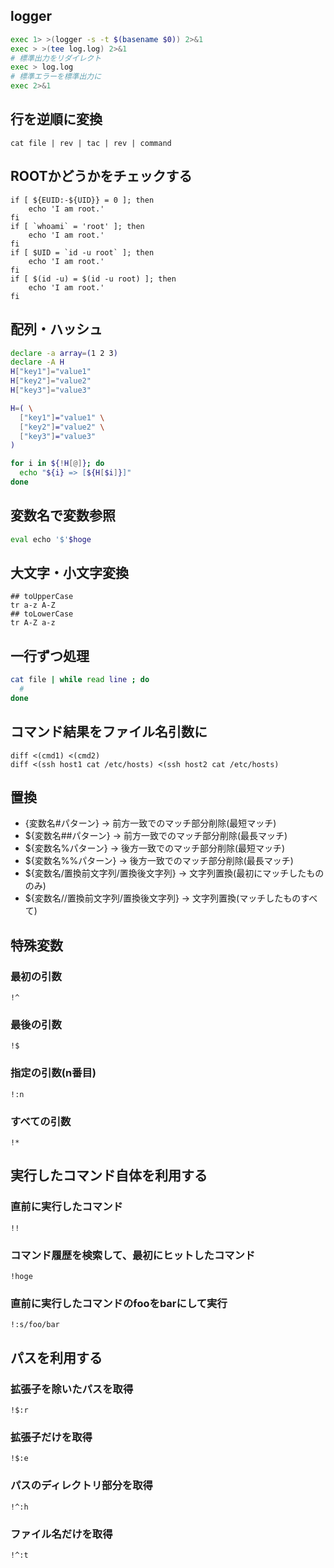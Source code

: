 ## logger

```bash
exec 1> >(logger -s -t $(basename $0)) 2>&1
exec > >(tee log.log) 2>&1
# 標準出力をリダイレクト
exec > log.log
# 標準エラーを標準出力に
exec 2>&1
```

## 行を逆順に変換

```
cat file | rev | tac | rev | command
```

## ROOTかどうかをチェックする

```
if [ ${EUID:-${UID}} = 0 ]; then
    echo 'I am root.'
fi
if [ `whoami` = 'root' ]; then
    echo 'I am root.'
fi
if [ $UID = `id -u root` ]; then
    echo 'I am root.'
fi
if [ $(id -u) = $(id -u root) ]; then
    echo 'I am root.'
fi
```



## 配列・ハッシュ

```bash
declare -a array=(1 2 3)
declare -A H
H["key1"]="value1"
H["key2"]="value2"
H["key3"]="value3"

H=( \
  ["key1"]="value1" \
  ["key2"]="value2" \
  ["key3"]="value3"
)

for i in ${!H[@]}; do
  echo "${i} => [${H[$i]}]"
done
```

## 変数名で変数参照

```bash
eval echo '$'$hoge
```


## 大文字・小文字変換

```
## toUpperCase
tr a-z A-Z
## toLowerCase
tr A-Z a-z
```

## 一行ずつ処理

```bash
cat file | while read line ; do
  #
done
```

## コマンド結果をファイル名引数に

```
diff <(cmd1) <(cmd2)
diff <(ssh host1 cat /etc/hosts) <(ssh host2 cat /etc/hosts)
```

## 置換
- {変数名#パターン} → 前方一致でのマッチ部分削除(最短マッチ)
- ${変数名##パターン} → 前方一致でのマッチ部分削除(最長マッチ)
- ${変数名%パターン} → 後方一致でのマッチ部分削除(最短マッチ)
- ${変数名%%パターン} → 後方一致でのマッチ部分削除(最長マッチ)
- ${変数名/置換前文字列/置換後文字列} → 文字列置換(最初にマッチしたもののみ)
- ${変数名//置換前文字列/置換後文字列} → 文字列置換(マッチしたものすべて)

## 特殊変数
### 最初の引数
`!^`
### 最後の引数
`!$`
### 指定の引数(n番目)
`!:n`
### すべての引数
`!*`

## 実行したコマンド自体を利用する
### 直前に実行したコマンド
`!!`
### コマンド履歴を検索して、最初にヒットしたコマンド
`!hoge`
### 直前に実行したコマンドのfooをbarにして実行
`!:s/foo/bar`

## パスを利用する
### 拡張子を除いたパスを取得
`!$:r`
### 拡張子だけを取得
`!$:e`
### パスのディレクトリ部分を取得
`!^:h`
### ファイル名だけを取得
`!^:t`
